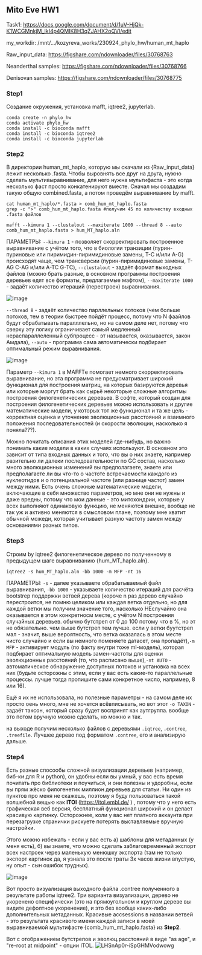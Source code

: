## Mito Eve HW1

Task1: https://docs.google.com/document/d/1uV-HjQk-K1WCGMnkjM_lkI4p4QMIK8H3qZJAHX2oQVI/edit 

my_workdir: /mnt/.../kozyreva_works/230924_phylo_hw/human_mt_haplo

Raw_input_data: https://figshare.com/ndownloader/files/30768763 
 
Neanderthal samples: https://figshare.com/ndownloader/files/30768766 

Denisovan samples: https://figshare.com/ndownloader/files/30768775 

 ### Step1
 Создание окружения, установка mafft, iqtree2, jupyterlab. 
```
conda create -n phylo_hw
conda activate phylo_hw
conda install -c bioconda mafft
conda install -c bioconda iqtree2
conda install -c bioconda jupyterlab
```
### Step2
В директории human_mt_haplo, которую мы скачали из {Raw_input_data} лежит несколько .fasta. Чтобы выровнять все друг на друга, нужно сделать мультивыравнивание, для него нужна мультифаста - это когда несколько фаст просто конкатенируют вместе. Сначал мы создадим такую общую combined.fasta, а потом проведём выравнивание by mafft.

```
cat human_mt_haplo/*.fasta > comb_hum_mt_haplo.fasta
grep -c ">" comb_hum_mt_haplo.fasta #получим 45 по количеству входных .fasta файлов
```

```
mafft --kimura 1 --clustalout --maxiterate 1000 --thread 8 --auto comb_hum_mt_haplo.fasta > hum_MT_haplo.aln
```

ПАРАМЕТРЫ: `--kimura 1` - позволяет скорректировать построенное выравнивание с учётом того, что в биологии транзиции (пурин-пуриновые или пиримидин-пиримидиновые замены, T-C и/или A-G) происходят чаще, чем трансверсии (пурин-пиримидиновые замены, T-AG C-AG и/или A-TC G-TC), `--clustalout` - задаёт формат  выходных файлов (можно брать разные, в основном программы построения деревьев едят все форматы, предлагаемые мафтом), `--maxiterate 1000` - задаёт количество итераций (перестроек) выравнивания.

 ![image](https://github.com/user-attachments/assets/7bb0cc19-bf85-4e0c-83bc-34baefde107e)

`--thread 8` - задаёт количество парллельных потоков (чем больше потоков, тем в теории быстрее пойдёт процесс, потому что N фаайлов будут обрабатывать паралллельно, но на самом деле нет, потому что сверху эту логику ограничивает самый медленный нераспараллеленный субпроцесс - эт называется, оказывается, закон Амдала), `--auto` - программа сама автоматически подбирает оптимальный режим выравнивания. 

![image](https://github.com/user-attachments/assets/6f86174a-d0c9-4695-a91a-bbb86d3d9f26)

Параметр `--kimura 1` в MAFFTе помогает немного скорректировать выравнивание, но эта программа не предусматривает широкий функционал для построения матриц, на которых базируются деревья или которые моргут брать как сырьё некоторые сложные алгоритмы построения филогенетических деревьев. В софте, который создан для построения филогенетических деревьев можно использовать и другие математические модели, у которых тот же функционал и та же цель - корректная оценка и уточнение эволюционных расстояний и взаимного положения последовательностей (и скорости эволюции, насколько я поняла???). 

Можно почитать описания этих моделей где-нибудь, но важно понимать какие модели в каких случаях используют. В основном это зависит от типа входных данных и того, что вы о них знаете, например разительно ли далеки последовательности по GC состав, насколько много эволюционных изменений вы предполагаете, знаете или предполагаете ли вы что-то о частоте встречаемости каждого из нуклеотидов и о потенциальной частоте (или разнице частот) замен между ними. Есть очень сложные математические модели, включающие в себя множество параметров, но мне они не нужны и даже вредны, потому что мои данные - это митохондрии, которые у всех выполняют одинаковую функцию, не меняются внешне, вообще не так уж и активно меняются в смысловом плане, поэтому мне хватит обычной можеди, которая учитывает разную частоту замен между основаниями разных типов. 

### Step3
Строим by iqtree2 филогенетическое дерево по полученному в предыдущем шаге выравниванию {hum_MT_haplo.aln}.  

```
iqtree2 -s hum_MT_haplo.aln -bb 1000 -m MFP -nt 16
```
ПАРАМЕТРЫ: `-s` - далее указываете обрабатываемый файл выравнивания, `-bb 1000` - указываете количество итераций для расчёта bootstrep поддержки ветвей дерева (короче n раз дерево случайно перестроится, не помню целиком или каждая ветка отдельно, но для каждой ветки мы получим значение того, насколько НЕслучайно она оказывается в этом конкретносм месте, с учётом N построения случайных деревьев. обычно бутстреп от 0 до 100 потому что в %, но эт не обязательно. чем выше бутстреп тем лучше. если у ветки буутстреп мал - значит, выше вероятность, что ветка оказалась в этом месте чисто случайно и если вы немного поменяете датасет, она пропадёт),`-m MFP` - активирует модуль (по факту внутри тоже ml-модель), которая подбирает оптимальную модель замен-частоты для оценки эволюционных расстояний (то, что расписано выше),`-nt AUTO` - автоматическое обнаружение доступных потоков и установка на всех них (будьте осторожны с этим, если у вас есть какие-то параллельные процессы. лучше тогда пропишите сами конкретное число, например, 8 или 16). 

Ещё я их не использовала, но полезные параметры - на самом деле их просто оень много, мне не хочется всёвписывать, но вот этот `-o TAXON` - задаёт таксон, который сразу будет воспринят как аутгруппа. вообще это потом вручную можно сделать, но можно и так.

на выходе получим несколько файлов с деревьями `.iqtree`, `.contree`, `.treefile`. Лучшее дерево под форматом `.contree`, его и анализирую дальше. 

### Step4
Есть разные спосообы сложной визуализации деревьев (например, биб-ки для R и python), он удобны если вы умный, у вас есть время почитать про библиотеки и поучиться, и они полезны и удоробны, если вы прям жёско филогенетик миллион деревьев для статьи. Ни один из пунктов про меня не скажешь, поэтому я буду пользоваться такой волшебной вещью как **ITOl** (https://itol.embl.de/ ) , потому что у него есть графическая веб версия, бесплатный функционал широкий и он делает красивую картинку. Осторожнее, коли у вас нет платного аккаунта при перезагрузке странички рискуете потерять выставляемые вручную настройки. 

Этого можно избежать - если у вас есть а) шаблоны для метаданных (у меня есть), б) вы знаете, что можно сделать заблаговременный экспорт всех настроек через маленькую менюшку экспорта (там не только экспорт картинок да, я узнала это после траты 3х часов жизни впустую, ну опыт - сын ошибок трудных). 

![image](https://github.com/user-attachments/assets/8749e3b4-460a-459c-b94c-39eb6d4d711e)


Вот просто визуализация выходного файла .contree полученного в результате работы iqtree2. Три варианта визуализации, дерево не укоренено специфически (это на прямоугольном и круглом дереве вы видите дефолтное укоренение), и это без вообще каких-либо дополнительных метаданных. Красивые accsessions в названии ветвей - это результата красивого имени каждой записи в моей выравниваемой мультифасте {comb_hum_mt_haplo.fasta} из **Step2**. 

Вот с отображением бутстрепов и эволюц.расстояний в виде "as age", и "re-root at midpoint" - опции ITOL. 
 ![LHSnAp0r-iSpGHMVodwowg](https://github.com/user-attachments/assets/1f76edcd-6f97-46e5-901e-ce8bd7ded658)
